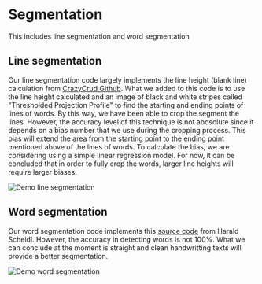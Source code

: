 # Segmentation
This includes line segmentation and word segmentation 

## Line segmentation 
Our line segmentation code largely implements the line height (blank line) calculation from [CrazyCrud Github](https://github.com/CrazyCrud/simple-text-line-extraction). What we added to this code is to use the line height calculated and an image of black and white stripes called "Thresholded Projection Profile" to find the starting and ending points of lines of words. By this way, we have been able to crop the segment the lines. However, the accuracy level of this technique is not abosolute since it depends on a bias number that we use during the cropping process. This bias will extend the area from the starting point to the ending point mentioned above of the lines of words. To calculate the bias, we are considering using a simple linear regression model. For now, it can be concluded that in order to fully crop the words, larger line heights will require larger biases.

![Demo line segmentation](/images/line_segment.png)

## Word segmentation
Our word segmentation code implements this [source code](https://github.com/githubharald/WordSegmentation) from Harald Scheidl. However, the accuracy in detecting words is not 100%. What we can conclude at the moment is straight and clean handwritting texts will provide a better segmentation.

![Demo word segmentation](/images/word_segment.png)
